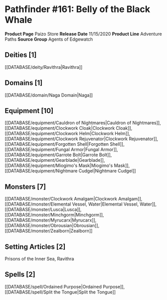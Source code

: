 ﻿---
id: '51'
name: Pathfinder 161. Belly of the Black Whale
rarity: Common
type: Source

---
# Pathfinder #161: Belly of the Black Whale

**Product Page** Paizo Store
**Release Date** 11/15/2020
**Product Line** Adventure Paths
**Source Group** Agents of Edgewatch

## Deities [1]

[[DATABASE/deity/Ravithra|Ravithra]]

## Domains [1]

[[DATABASE/domain/Naga Domain|Naga]]

## Equipment [10]

[[DATABASE/equipment/Cauldron of Nightmares|Cauldron of Nightmares]], [[DATABASE/equipment/Clockwork Cloak|Clockwork Cloak]], [[DATABASE/equipment/Clockwork Helm|Clockwork Helm]], [[DATABASE/equipment/Clockwork Rejuvenator|Clockwork Rejuvenator]], [[DATABASE/equipment/Forgotten Shell|Forgotten Shell]], [[DATABASE/equipment/Fungal Armor|Fungal Armor]], [[DATABASE/equipment/Garrote Bolt|Garrote Bolt]], [[DATABASE/equipment/Gearblade|Gearblade]], [[DATABASE/equipment/Miogimo's Mask|Miogimo's Mask]], [[DATABASE/equipment/Nightmare Cudgel|Nightmare Cudgel]]

## Monsters [7]

[[DATABASE/monster/Clockwork Amalgam|Clockwork Amalgam]], [[DATABASE/monster/Elemental Vessel, Water|Elemental Vessel, Water]], [[DATABASE/monster/Lusca|Lusca]], [[DATABASE/monster/Minchgorm|Minchgorm]], [[DATABASE/monster/Myrucarx|Myrucarx]], [[DATABASE/monster/Obrousian|Obrousian]], [[DATABASE/monster/Zealborn|Zealborn]]

## Setting Articles [2]

Prisons of the Inner Sea, Ravithra

## Spells [2]

[[DATABASE/spell/Ordained Purpose|Ordained Purpose]], [[DATABASE/spell/Split the Tongue|Split the Tongue]]